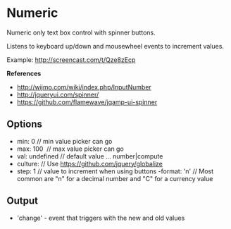 # Numeric

Numeric only text box control with spinner buttons.

Listens to keyboard up/down and mousewheel events to increment values.

Example: http://screencast.com/t/Qze8zEcp

__References__
- http://wijmo.com/wiki/index.php/InputNumber
- http://jqueryui.com/spinner/
- https://github.com/flamewave/jqamp-ui-spinner

## Options

- min: 0 // min value picker can go
- max: 100  // max value picker can go
- val: undefined // default value ... number|compute
- culture:  // Use https://github.com/jquery/globalize 
- step: 1 // value to increment when using buttons
-format: 'n' // Most common are "n" for a decimal number and "C" for a currency value 

## Output 

- 'change' - event that triggers with the new and old values